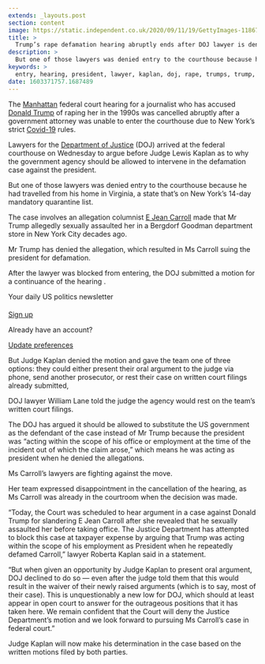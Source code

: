 ```yaml
--- 
extends: _layouts.post 
section: content 
image: https://static.independent.co.uk/2020/09/11/19/GettyImages-1186758257-1.jpg 
title: > 
  Trump’s rape defamation hearing abruptly ends after DOJ lawyer is denied entry into courthouse 
description: > 
  But one of those lawyers was denied entry to the courthouse because he had travelled from his home in Virginia, a state that’s on New York’s 14-day mandatory quarantine list.Mr Trump has denied the allegation, which resulted in Ms Carroll suing the president for defamation.After the lawyer was blocked from entering, the DOJ submitted a motion for a continuance of the hearing .Her team expressed disappointment in the cancellation of the hearing, as Ms Carroll was already in the courtroom when the decision was made.We remain confident that the Court will deny the Justice Department’s motion and we look forward to pursuing Ms Carroll’s case in federal court.” 
keywords: > 
  entry, hearing, president, lawyer, kaplan, doj, rape, trumps, trump, judge, ms, denied, courthouse, case, ends, court, carroll, defamation 
date: 1603371757.1687489 
--- 
```

<div><p class="sc-pHJJA iocNwz above-article-prompt-donations"></p><p>The <a href="/topic/manhattan">Manhattan</a> federal court hearing for a journalist who has accused <a href="/topic/donald-trump">Donald Trump</a> of raping her in the 1990s was cancelled abruptly after a government attorney was unable to enter the courthouse due to New York&#8217;s strict <a href="/topic/covid-19">Covid-19</a> rules.</p><p>Lawyers for the <a href="/topic/department-justice">Department of Justice</a> (DOJ) arrived at the federal courthouse on Wednesday to argue before Judge Lewis Kaplan as to why the government agency should be allowed to intervene in the defamation case against the president. </p><p></p><p>But one of those lawyers was denied entry to the courthouse because he had travelled from his home in Virginia, a state that&#8217;s on New York&#8217;s 14-day mandatory quarantine list. </p><p id="article-im-prompt"></p><p>The case involves an allegation columnist <a href="/topic/e-jean-carroll">E Jean Carroll</a> made that Mr Trump allegedly sexually assaulted her in a Bergdorf Goodman department store in New York City decades ago.</p><p></p><p></p><p>Mr Trump has denied the allegation, which resulted in Ms Carroll suing the president for defamation.</p><p>After the lawyer was blocked from entering, the DOJ submitted a motion for a continuance of the hearing .</p><p id="taboola-carousel-thumbnails"></p><p class="sc-pIUCW jVhHsN">Your daily US politics newsletter</p><p class="sc-pQrCd hptqUu"><h4 class="sc-pYMCY iMNmXR"></h4><h4 class="sc-pYMCY sc-oUPCf hOgeNa"></h4></p><a class="nsc-register-btn" href="/register?noframe&amp;rid=READER_ID&amp;url=SOURCE_URL&amp;return=RETURN_URL&amp;regSourceSection=US%20politics&amp;regSourceMethod=Article%2BSignpost&amp;newsletter=receiveInsideWashingtonNews">Sign up</a><p class="sc-pdkDa hKpBFR">Already have an account? </p><a href="/independent-premium#newsletters">Update preferences</a><p>But Judge Kaplan denied the motion and gave the team one of three options: they could either present their oral argument to the judge via phone, send another prosecutor, or rest their case on written court filings already submitted,</p><p>DOJ lawyer William Lane told the judge the agency would rest on the team&#8217;s written court filings. </p><p>The DOJ has argued it should be allowed to substitute the US government as the defendant of the case instead of Mr Trump because the president was &#8220;acting within the scope of his office or employment at the time of the incident out of which the claim arose,&#8221; which means he was acting as president when he denied the allegations. </p><p>Ms Carroll&#8217;s lawyers are fighting against the move.&#160;</p><p>Her team expressed disappointment in the cancellation of the hearing, as Ms Carroll was already in the courtroom when the decision was made.</p><p>&#8220;Today, the Court was scheduled to hear argument in a case against Donald Trump for slandering E Jean Carroll after she revealed that he sexually assaulted her before taking office. The Justice Department has attempted to block this case at taxpayer expense by arguing that Trump was acting within the scope of his employment as President when he repeatedly defamed Carroll,&#8221; lawyer Roberta Kaplan said in a statement. </p><p></p><p>&#8220;But when given an opportunity by Judge Kaplan to present oral argument, DOJ declined to do so &#8212; even after the judge told them that this would result in the waiver of their newly raised arguments (which is to say, most of their case). This is unquestionably a new low for DOJ, which should at least appear in open court to answer for the outrageous positions that it has taken here. We remain confident that the Court will deny the Justice Department&#8217;s motion and we look forward to pursuing Ms Carroll&#8217;s case in federal court.&#8221;</p><p>Judge Kaplan will now make his determination in the case based on the written motions filed by both parties. </p><p class="sc-ptCms fzKffT"></p></div>